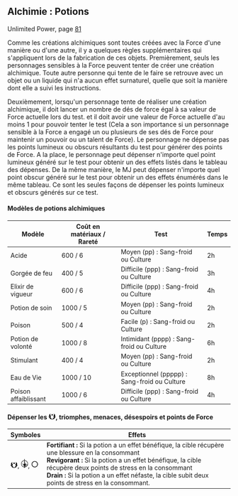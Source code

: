 ## Alchimie : Potions
Unlimited Power, page [81](https://thetrove.is/Books/Star%20Wars%20[multi]/FFG/Force%20and%20Destiny/Force%20and%20Destiny%20-%20(SWF52)%20Unlimited%20Power.pdf#page=84)

Comme les créations alchimiques sont toutes créées avec la Force d'une manière ou d'une autre, il y a quelques règles supplémentaires qui s'appliquent lors de la fabrication de ces objets. Premièrement, seuls les personnages sensibles à la Force peuvent tenter de créer une création alchimique. Toute autre personne qui tente de le faire se retrouve avec un objet ou un liquide qui n'a aucun effet surnaturel, quelle que soit la manière dont elle a suivi les instructions.

Deuxièmement, lorsqu'un personnage tente de réaliser une création alchimique, il doit lancer un nombre de dés de force égal à sa valeur de Force actuelle lors du test. et il doit avoir une valeur de Force actuelle d'au moins 1 pour pouvoir tenter le test (Cela a son importance si un personnage sensible à la Force a engagé un ou plusieurs de ses dés de Force pour maintenir un pouvoir ou un talent de Force). Le personnage ne dépense pas les points lumineux ou obscurs résultants du test pour générer des points de Force. A la place, le personnage peut dépenser n'importe quel point lumineux généré sur le test pour obtenir un des effets listés dans le tableau des dépenses. De la même manière, le MJ peut dépenser n'importe quel point obscur généré sur le test pour obtenir un des effets énumérés dans le même tableau. Ce sont les seules façons de dépenser les points lumineux et obscurs générés sur ce test.

#### Modèles de potions alchimiques

| Modèle | Coût en matériaux / Rareté | Test | Temps |
| --- | --- | --- | --- |
| Acide | 600 / 6 | Moyen (pp) : Sang-froid ou Culture | 2h |
| Gorgée de feu | 400 / 5 | Difficile (ppp) : Sang-froid ou Culture | 3h |
| Elixir de vigueur | 600 / 6 | Difficile (ppp) : Sang-froid ou Culture | 4h |
| Potion de soin | 1000 / 5 | Moyen (pp) : Sang-froid ou Culture | 2h |
| Poison | 500 / 4 | Facile (p) : Sang-froid ou Culture | 2h |
| Potion de volonté | 1000 / 8 | Intimidant (pppp) : Sang-froid ou Culture | 6h |
| Stimulant | 400 / 4 | Moyen (pp) : Sang-froid ou Culture | 2h |
| Eau de Vie | 1000 / 10 | Exceptionnel (ppppp) : Sang-froid ou Culture | 8h |
| Poison affaiblissant | 1000 / 6 | Difficile (ppp) : Sang-froid ou Culture | 4h |

#### Dépenser les <img src="../images/advantage.png" width="16">, triomphes, menaces, désespoirs et points de Force

Symboles | Effets
--- | ---
<img src="../images/advantage.png" width="16">, <img src="../images/triomphe.png" width="16">, <img src="../images/light.png" width="16"> | **Fortifiant :** Si la potion a un effet bénéfique, la cible récupère une blessure en la consommant<br/>**Revigorant :** Si la potion a un effet bénéfique, la cible récupère deux points de stress en la consommant<br/>**Drain :** Si la potion a un effet néfaste, la cible subit deux points de stress en la consommant.
